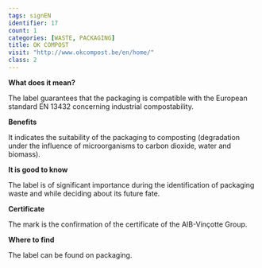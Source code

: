 ```yaml
---
tags: signEN
identifier: 17
count: 1
categories: [WASTE, PACKAGING]
title: OK COMPOST
visit: "http://www.okcompost.be/en/home/"
class: 2
---
```

**What does it mean?**

The label guarantees that the packaging is compatible with the European standard EN 13432 concerning industrial compostability.

**Benefits**

It indicates the suitability of the packaging to composting (degradation under the influence of microorganisms to carbon dioxide, water and biomass).

**It is good to know**

The label is of significant importance during the identification of packaging waste and while deciding about its future fate.

**Certificate**

The mark is the confirmation of the certificate of the AIB-Vinçotte Group.

**Where to find**

The label can be found on packaging.